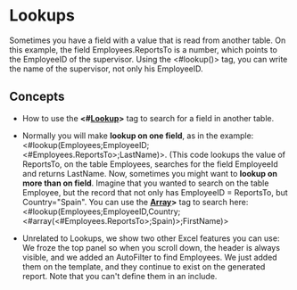 # Lookups

Sometimes you have a field with a value that is read from another table.
On this example, the field Employees.ReportsTo is a number, which points
to the EmployeeID of the supervisor. Using the \<\#lookup()\> tag, you
can write the name of the supervisor, not only his EmployeeID.

## Concepts

- How to use the **\<\#[Lookup](https://doc.tmssoftware.com/flexcel/net/guides/reports-tag-reference.html#lookup)\>** tag to search for a field in another
  table.

- Normally you will make **lookup on one field**, as in the example:
  \<\#lookup(Employees;EmployeeID;\<\#Employees.ReportsTo\>;LastName)\>.
  (This code lookups the value of ReportsTo, on the table Employees,
  searches for the field EmployeeId and returns LastName. Now,
  sometimes you might want to **lookup on more than on field**.
  Imagine that you wanted to search on the table Employee, but the
  record that not only has EmployeeID = ReportsTo, but
  Country=\"Spain\". You can use the **[Array](https://doc.tmssoftware.com/flexcel/net/guides/reports-tag-reference.html#array)\>** tag to search here:
  \<\#lookup(Employees;EmployeeID,Country;\<\#array(\<\#Employees.ReportsTo\>;Spain)\>;FirstName)\>

- Unrelated to Lookups, we show two other Excel features you can use:
  We froze the top panel so when you scroll down, the header is
  always visible, and we added an AutoFilter to find Employees. We
  just added them on the template, and they continue to exist on the
  generated report. Note that you can\'t define them in an include.
